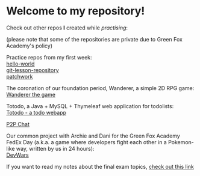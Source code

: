 # Welcome to my repository!

Check out other repos **I** created while _practising_:

(please note that some of the repositories are private due to Green Fox Academy's policy)

Practice repos from my first week:    
[hello-world](https://github.com/Konock/hello-world)   
[git-lesson-repository](https://github.com/Konock/git-lesson-repository)   
[patchwork](https://github.com/Konock/patchwork)  

The coronation of our foundation period, Wanderer, a simple 2D RPG game:     
[Wanderer the game](https://github.com/Konock/wanderer-java)   

Totodo, a Java + MySQL + Thymeleaf web application for todolists:    
[Totodo - a todo webapp](https://github.com/Konock/todo-webapp)   

[P2P Chat](https://github.com/Konock/p2p-chat)

Our common project with Archie and Dani for the Green Fox Academy FedEx Day (a.k.a. a game where developers fight each other in a Pokemon-like way, written by us in 24 hours):    
[DevWars](https://github.com/Konock/devwars)

If you want to read my notes about the final exam topics, [check out this link](https://github.com/green-fox-academy/Konock/blob/master/final_exam_preparation/Backend%20exam%20topics%20%26%20more.md)
